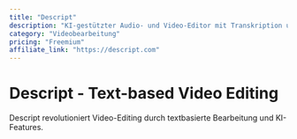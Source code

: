 ```yaml
---
title: "Descript"
description: "KI-gestützter Audio- und Video-Editor mit Transkription und Voice Cloning"
category: "Videobearbeitung"
pricing: "Freemium"
affiliate_link: "https://descript.com"
---
```


# Descript - Text-based Video Editing

Descript revolutioniert Video-Editing durch textbasierte Bearbeitung und KI-Features.